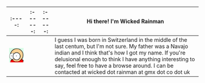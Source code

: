 :----: | :------:| :------: | Hi there! I'm Wicked Rainman
----- | ----- | ------- | --------
![](/pictures/marv.png) |  | | I guess I was born in Switzerland in the middle of the last centum, but I'm not sure. My father was a Navajo indian and I think that's how I got my name. If you're delusional enough to think I have anything interesting to say, feel free to have a browse around. I can be contacted at wicked dot rainman at gmx dot co dot uk
